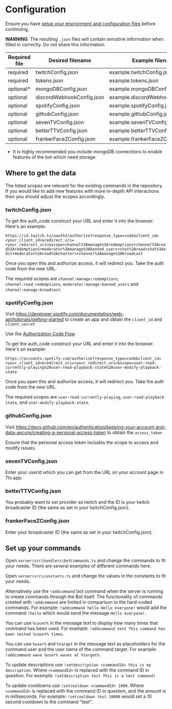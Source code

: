 
# Configuration

Ensure you have [setup your environment and configuration files](SETUP.md) before continuing,

**WARNING**: The resulting `.json` files will contain sensitive information when filled in correctly. Do not share this information.

| Required file | Desired filename          | Example filename                  |
| ------------- | ------------------------- | --------------------------------- |
| required      | twitchConfig.json         | example.twitchConfig.json         |
| required      | tokens.json               | example.tokens.json               |
| optional*     | mongoDBConfig.json        | example.mongoDBConfig.json        |
| optional      | discordWebhookConfig.json | example.discordWebhookConfig.json |
| optional      | spotifyConfig.json        | example.spotifyConfig.json        |
| optional      | githubConfig.json         | example.githubConfig.json         |
| optional      | sevenTVConfig.json        | example.sevenTVConfig.json        |
| optional      | betterTTVConfig.json      | example.betterTTVConfig.json      |
| optional      | frankerFaceZConfig.json   | example.frankerFaceZConfig.json   |

* It is highly recommended you include mongoDB connections to enable features of the bot which need storage.

## Where to get the data

The listed scopes are relevant for the existing commands in the repository. If you would like to add new features with more in-depth API interactions then you should adjust the scopes accordingly.

### twitchConfig.json

To get the auth_code construct your URL and enter it into the browser.  Here's an example:

`https://id.twitch.tv/oauth2/authorize?response_type=code&client_id=<your_client_id>&redirect_uri=<your_redirect_uri>&scope=channel%3Amanage%3Aredemptions+channel%3Aread%3Aredemptions+moderator%3Amanage%3Abanned_users+chat%3Aread+chat%3Aedit+moderator%3Aread%3Achatters+channel%3Amanage%3Abroadcast`

Once you open this and authorize access, it will redirect you. Take the auth code from the new URL.

The required scopes are `channel:manage:redemptions`, `channel:read:redemptions`, `moderator:manage:banned_users` and `channel:manage:broadcast`. 

### spotifyConfig.json

Visit https://developer.spotify.com/documentation/web-api/tutorials/getting-started to create an app and obtain the `client_id` and `client_secret`

Use the [Authorization Code Flow](https://developer.spotify.com/documentation/web-api/tutorials/code-flow)

To get the auth_code construct your URL and enter it into the browser. Here's an example:

`https://accounts.spotify.com/authorize?response_type=code&client_id=<your_client_id>&redirect_uri=<your_redirect_uri>&scope=user-read-currently-playing%20user-read-playback-state%20user-modify-playback-state`

Once you open this and authorize access, it will redirect you. Take the auth code from the new URL.

The required scopes are `user-read-currently-playing`, `user-read-playback-state`, and `user-modify-playback-state`. 

### githubConfig.json

Visit https://docs.github.com/en/authentication/keeping-your-account-and-data-secure/creating-a-personal-access-token to obtain the `access_token`

Ensure that the personal access token includes the scope to access and modify issues.

### sevenTVConfig.json

Enter your userId which you can get from the URL on your account page in 7tv.app.

### betterTTVConfig.json

You probably want to set provider as twitch and the ID is your twitch broadcaster ID (the same as set in your twitchConfig.json).

### frankerFaceZConfig.json

Enter your broadcaster ID (the same as set in your twitchConfig.json).

## Set up your commands


Open `server\src\handlers\botCommands.ts` and change the commands to fit your needs. There are several examples of different commands here.

Open `server\src\constants.ts` and change the values in the constants to fit your needs.

Alternatively use the `!addcommand` bot command when the server is running to create commands through the Bot itself. The functionality of commands created with `!addcommand` are limited in comparison to the hard-coded commands. For example: `!addcommand hello Hello everyone!` would add the command `!hello` which would send the message `Hello everyone!`.

You can use `%count%` in the message text to display how many times that command has been used. For example: `!addcommand test This command has been tested %count% times`.

You can use `%user%` and `%target` in the message text as placeholders for the command user and the user name of the command target. For example: `!addcommand wave %user% waves at %target%`.


To update descriptions use `!setdescription <commandId> this is my description`. Where `<commandId>` is replaced with the command ID in question. For example: `!setdescription test This is a test command!`

To update cooldowns use `!setcooldown <commandId> 1000`. Where `<commandId>` is replaced with the command ID in question, and the amount is in milliseconds. For example: `!setcooldown test 10000` would set a 10 second cooldown to the command "test".
